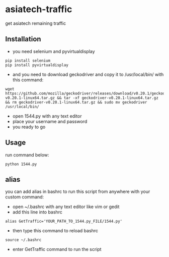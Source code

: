 # asiatech-traffic
get asiatech remaining traffic

## Installation
* you need selenium and pyvirtualdisplay

```
pip install selenium
pip install pyvirtualdisplay
```

* and you need to download geckodriver and copy it to /usr/local/bin/ with this command:
```
wget https://github.com/mozilla/geckodriver/releases/download/v0.20.1/geckodriver-v0.20.1-linux64.tar.gz && tar -xf geckodriver-v0.20.1-linux64.tar.gz && rm geckodriver-v0.20.1-linux64.tar.gz && sudo mv geckodriver /usr/local/bin/
```
* open 1544.py with any text editor
* place your username and password
* you ready to go

## Usage

run command below:
```
python 1544.py
```

## alias
you can add alias in bashrc to run this script from anywhere with your custom command:

* open ~/.bashrc with any text editor like vim or gedit
* add this line into bashrc
```
alias GetTraffic='YOUR_PATH_TO_1544.py_FILE/1544.py'
```
* then type this command to reload bashrc
```
source ~/.bashrc
```
* enter GetTraffic command to run the script


